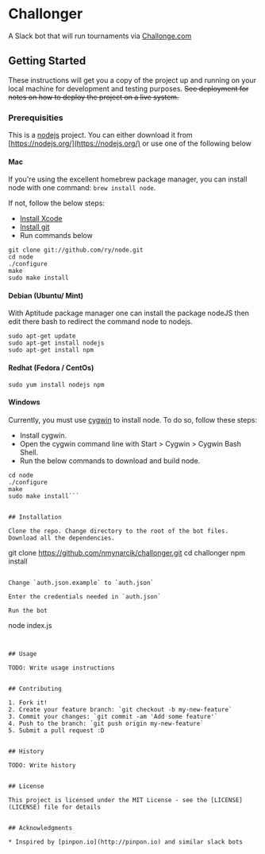 # Challonger

A Slack bot that will run tournaments via [Challonge.com](Challonge.com)


## Getting Started

These instructions will get you a copy of the project up and running on your local machine for development and testing purposes. ~~See deployment for notes on how to deploy the project on a live system.~~


### Prerequisities

This is a [nodejs](https://nodejs.org/) project. You can either download it from [https://nodejs.org/](https://nodejs.org/) or use one of the following below


#### Mac
If you're using the excellent homebrew package manager, you can install node with one command: `brew install node`.

If not, follow the below steps:
* [Install Xcode](http://developer.apple.com/technologies/tools/)
* [Install git](https://help.github.com/articles/set-up-git/)
* Run commands below

```
git clone git://github.com/ry/node.git
cd node
./configure
make
sudo make install
```

#### Debian (Ubuntu/ Mint)
With Aptitude package manager one can install the package nodeJS then edit there bash to redirect the command node to nodejs.
```
sudo apt-get update
sudo apt-get install nodejs
sudo apt-get install npm
```

#### Redhat (Fedora / CentOs)
```sudo yum install nodejs npm```

#### Windows
Currently, you must use [cygwin](http://www.cygwin.com/) to install node. To do so, follow these steps:
* Install cygwin.
* Open the cygwin command line with Start > Cygwin > Cygwin Bash Shell.
* Run the below commands to download and build node.
```git clone git://github.com/ry/node.git
cd node
./configure
make
sudo make install```


## Installation

Clone the repo. Change directory to the root of the bot files. Download all the dependencies.
```
git clone https://github.com/nmynarcik/challonger.git
cd challonger
npm install
```

Change `auth.json.example` to `auth.json`

Enter the credentials needed in `auth.json`

Run the bot
```
node index.js
```


## Usage

TODO: Write usage instructions


## Contributing

1. Fork it!
2. Create your feature branch: `git checkout -b my-new-feature`
3. Commit your changes: `git commit -am 'Add some feature'`
4. Push to the branch: `git push origin my-new-feature`
5. Submit a pull request :D


## History

TODO: Write history


## License

This project is licensed under the MIT License - see the [LICENSE](LICENSE) file for details


## Acknowledgments

* Inspired by [pinpon.io](http://pinpon.io) and similar slack bots
